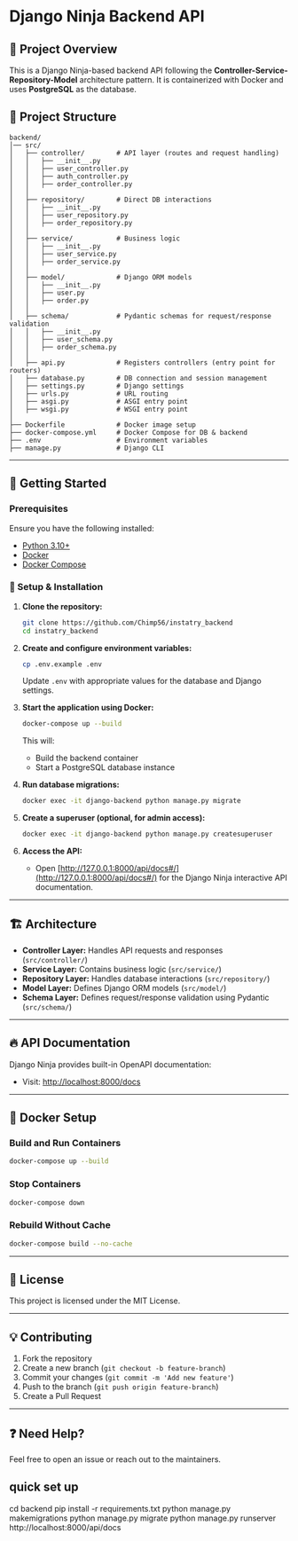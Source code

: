 # Django Ninja Backend API

## 📌 Project Overview
This is a Django Ninja-based backend API following the **Controller-Service-Repository-Model** architecture pattern. It is containerized with Docker and uses **PostgreSQL** as the database.

## 📂 Project Structure
```
backend/
│── src/
│   ├── controller/        # API layer (routes and request handling)
│   │   ├── __init__.py
│   │   ├── user_controller.py
│   │   ├── auth_controller.py
│   │   ├── order_controller.py
│   │
│   ├── repository/        # Direct DB interactions
│   │   ├── __init__.py
│   │   ├── user_repository.py
│   │   ├── order_repository.py
│   │
│   ├── service/           # Business logic
│   │   ├── __init__.py
│   │   ├── user_service.py
│   │   ├── order_service.py
│   │
│   ├── model/             # Django ORM models
│   │   ├── __init__.py
│   │   ├── user.py
│   │   ├── order.py
│   │
│   ├── schema/            # Pydantic schemas for request/response validation
│   │   ├── __init__.py
│   │   ├── user_schema.py
│   │   ├── order_schema.py
│   │
│   ├── api.py             # Registers controllers (entry point for routers)
│   ├── database.py        # DB connection and session management
│   ├── settings.py        # Django settings
│   ├── urls.py            # URL routing
│   ├── asgi.py            # ASGI entry point
│   ├── wsgi.py            # WSGI entry point
│
├── Dockerfile             # Docker image setup
├── docker-compose.yml     # Docker Compose for DB & backend
├── .env                   # Environment variables
├── manage.py              # Django CLI
```

---

## 🚀 Getting Started
### Prerequisites
Ensure you have the following installed:
- [Python 3.10+](https://www.python.org/downloads/)
- [Docker](https://www.docker.com/)
- [Docker Compose](https://docs.docker.com/compose/)

### 🔧 Setup & Installation
1. **Clone the repository:**
   ```sh
   git clone https://github.com/Chimp56/instatry_backend
   cd instatry_backend
   ```

2. **Create and configure environment variables:**
   ```sh
   cp .env.example .env
   ```
   Update `.env` with appropriate values for the database and Django settings.

3. **Start the application using Docker:**
   ```sh
   docker-compose up --build
   ```
   This will:
   - Build the backend container
   - Start a PostgreSQL database instance

4. **Run database migrations:**
   ```sh
   docker exec -it django-backend python manage.py migrate
   ```

5. **Create a superuser (optional, for admin access):**
   ```sh
   docker exec -it django-backend python manage.py createsuperuser
   ```

6. **Access the API:**
   - Open [http://127.0.0.1:8000/api/docs#/](http://127.0.0.1:8000/api/docs#/) for the Django Ninja interactive API documentation.

---

## 🏗️ Architecture
- **Controller Layer:** Handles API requests and responses (`src/controller/`)
- **Service Layer:** Contains business logic (`src/service/`)
- **Repository Layer:** Handles database interactions (`src/repository/`)
- **Model Layer:** Defines Django ORM models (`src/model/`)
- **Schema Layer:** Defines request/response validation using Pydantic (`src/schema/`)

---

## 🔥 API Documentation
Django Ninja provides built-in OpenAPI documentation:
- Visit: [http://localhost:8000/docs](http://localhost:8000/docs)

---

## 🐳 Docker Setup
### **Build and Run Containers**
```sh
docker-compose up --build
```

### **Stop Containers**
```sh
docker-compose down
```

### **Rebuild Without Cache**
```sh
docker-compose build --no-cache
```

---

## 📜 License
This project is licensed under the MIT License.

---

## 💡 Contributing
1. Fork the repository
2. Create a new branch (`git checkout -b feature-branch`)
3. Commit your changes (`git commit -m 'Add new feature'`)
4. Push to the branch (`git push origin feature-branch`)
5. Create a Pull Request

---

## ❓ Need Help?
Feel free to open an issue or reach out to the maintainers.


## quick set up
cd backend
pip install -r requirements.txt
python manage.py makemigrations
python manage.py migrate
python manage.py runserver
http://localhost:8000/api/docs